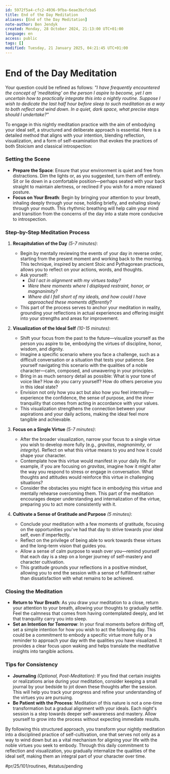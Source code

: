 ```yaml
---
id: 5972f5a4-cfc2-4936-9fba-6eae3bcfcba5
title: End of the Day Meditation
aliases: [End of the Day Meditation]
note-author: Ben Jendyk
created: Monday, 28 October 2024, 21:13:00 UTC+01:00
language: en
access: public
tags: []
modified: Tuesday, 21 January 2025, 04:21:45 UTC+01:00
---
```


# End of the Day Meditation

Your question could be refined as follows: *"I have frequently encountered the concept of 'meditating' on the person I aspire to become, yet I am uncertain how to practically integrate this into a nightly routine. Suppose I wish to dedicate the last half hour before sleep to such meditation as a way to both reflect and wind down. In a quiet, dark space, what precise steps should I undertake?"*

To engage in this nightly meditation practice with the aim of embodying your ideal self, a structured and deliberate approach is essential. Here is a detailed method that aligns with your intention, blending reflection, visualization, and a form of self-examination that evokes the practices of both Stoicism and classical introspection:

### Setting the Scene

- **Prepare the Space**: Ensure that your environment is quiet and free from distractions. Dim the lights or, as you suggested, turn them off entirely. Sit or lie down in a comfortable position—perhaps seated with your back straight to maintain alertness, or reclined if you wish for a more relaxed posture.
- **Focus on Your Breath**: Begin by bringing your attention to your breath, inhaling deeply through your nose, holding briefly, and exhaling slowly through your mouth. This rhythmic breathing will help calm your mind and transition from the concerns of the day into a state more conducive to introspection.

### Step-by-Step Meditation Process

1. **Recapitulation of the Day** *(5-7 minutes)*:  
	- Begin by mentally reviewing the events of your day in reverse order, starting from the present moment and working back to the morning. This technique, inspired by ancient Stoic and Pythagorean practices, allows you to reflect on your actions, words, and thoughts.  
	- Ask yourself:
	  - *Did I act in alignment with my virtues today?*
	  - *Were there moments where I displayed restraint, honor, or magnanimity?*
	  - *Where did I fall short of my ideals, and how could I have approached these moments differently?*  
	- This part of the process serves to anchor your meditation in reality, grounding your reflections in actual experiences and offering insight into your strengths and areas for improvement.

2. **Visualization of the Ideal Self** *(10-15 minutes)*:  
	- Shift your focus from the past to the future—visualize yourself as the person you aspire to be, embodying the virtues of discipline, honor, wisdom, and dignity.  
	- Imagine a specific scenario where you face a challenge, such as a difficult conversation or a situation that tests your patience. See yourself navigating this scenario with the qualities of a noble character—calm, composed, and unwavering in your principles.  
	- Bring in as much sensory detail as possible: What is your tone of voice like? How do you carry yourself? How do others perceive you in this ideal state?  
	- Envision not only how you act but also how you feel internally—experience the confidence, the sense of purpose, and the inner tranquility that comes from acting in accordance with your values.  
	- This visualization strengthens the connection between your aspirations and your daily actions, making the ideal feel more tangible and achievable.

3. **Focus on a Single Virtue** *(5-7 minutes)*:  
	- After the broader visualization, narrow your focus to a single virtue you wish to develop more fully (e.g., *gravitas*, *magnanimity*, or *integrity*). Reflect on what this virtue means to you and how it could shape your character.  
	- Contemplate how this virtue would manifest in your daily life. For example, if you are focusing on *gravitas*, imagine how it might alter the way you respond to stress or engage in conversation. What thoughts and attitudes would reinforce this virtue in challenging situations?  
	- Consider the obstacles you might face in embodying this virtue and mentally rehearse overcoming them. This part of the meditation encourages deeper understanding and internalization of the virtue, preparing you to act more consistently with it.

4. **Cultivate a Sense of Gratitude and Purpose** *(5 minutes)*:  
	- Conclude your meditation with a few moments of gratitude, focusing on the opportunities you've had that day to strive towards your ideal self, even if imperfectly.  
	- Reflect on the privilege of being able to work towards these virtues and the long-term vision that guides you.  
	- Allow a sense of calm purpose to wash over you—remind yourself that each day is a step on a longer journey of self-mastery and character cultivation.  
	- This gratitude grounds your reflections in a positive mindset, allowing you to end the session with a sense of fulfillment rather than dissatisfaction with what remains to be achieved.

### Closing the Meditation

- **Return to Your Breath**: As you draw your meditation to a close, return your attention to your breath, allowing your thoughts to gradually settle. Feel the calmness that comes from having contemplated deeply, and let that tranquility carry you into sleep.
- **Set an Intention for Tomorrow**: In your final moments before drifting off, set a simple intention for how you wish to act the following day. This could be a commitment to embody a specific virtue more fully or a reminder to approach your day with the qualities you have visualized. It provides a clear focus upon waking and helps translate the meditative insights into tangible actions.

### Tips for Consistency

- **Journaling** *(Optional, Post-Meditation)*: If you find that certain insights or realizations arise during your meditation, consider keeping a small journal by your bedside to jot down these thoughts after the session. This will help you track your progress and refine your understanding of the virtues you are pursuing.
- **Be Patient with the Process**: Meditation of this nature is not a one-time transformation but a gradual alignment with your ideals. Each night's session is a step towards deeper self-awareness and mastery. Allow yourself to grow into the process without expecting immediate results.

By following this structured approach, you transform your nightly meditation into a disciplined practice of self-cultivation, one that serves not only as a way to wind down but as a vital mechanism for aligning your life with the noble virtues you seek to embody. Through this daily commitment to reflection and visualization, you gradually internalize the qualities of the ideal self, making them an integral part of your character over time.


#pr/25/101/routines, #status/pending